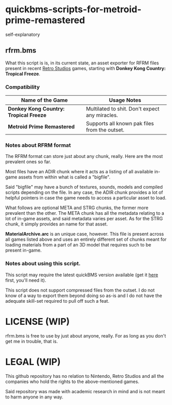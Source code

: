 # quickbms-scripts-for-metroid-prime-remastered
self-explanatory

## rfrm.bms
What this script is is, in its current state, an asset exporter for RFRM files present in recent [Retro Studios](https://en.wikipedia.org/wiki/Retro_Studios) games, starting with **Donkey Kong Country: Tropical Freeze**.

### Compatibility
| Name of the Game | Usage Notes |
| --- | --- |
| **Donkey Kong Country: Tropical Freeze** | Multilated to shit. Don't expect any miracles. |
| **Metroid Prime Remastered** | Supports all known pak files from the outset. |

### Notes about RFRM format
The RFRM format can store just about any chunk, really. Here are the most prevalent ones so far.

Most files have an ADIR chunk where it acts as a listing of all available in-game assets from within what is called a "bigfile".

Said "bigfile" may have a bunch of textures, sounds, models and compiled scripts depending on the file. In any case, the ADIR chunk provides a lot of helpful pointers in case the game needs to access a particular asset to load.

What follows are optional META and STRG chunks, the former more prevalent than the other. The META chunk has all the metadata relating to a lot of in-game assets, and said metadata varies per asset. As for the STRG chunk, it simply provides an name for that asset.

**MaterialArchive.arc** is an unique case, however. This file is present across all games listed above and uses an entirely different set of chunks meant for loading materials from a part of an 3D model that requires such to be present in-game.

### Notes about using this script.
This script may require the latest quickBMS version available (get it [here](https://aluigi.altervista.org/quickbms.htm) first, you'll need it).

This script does not support compressed files from the outset. I do not know of a way to export them beyond doing so as-is and I do not have the adequate skill-set required to pull off such a feat.

# LICENSE (WIP)
rfrm.bms is free to use by just about anyone, really. For as long as you don't get me in trouble, that is.

# LEGAL (WIP)
This github repository has no relation to Nintendo, Retro Studios and all the companies who hold the rights to the above-mentioned games.

Said repository was made with academic research in mind and is not meant to harm anyone in any way.
